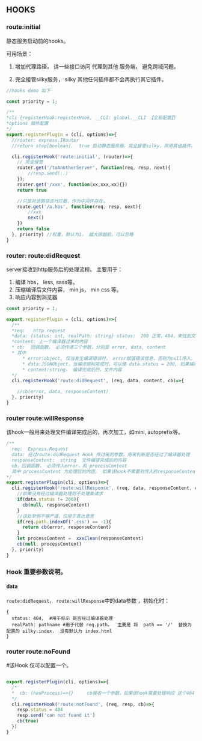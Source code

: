 ## HOOKS

### route:initial

静态服务启动前的hooks。 

可用场景：

1. 增加代理路径， 讲一些接口访问 代理到其他 服务端， 避免跨域问题。

2. 完全接管silky服务， silky 其他任何插件都不会再执行其它插件。

```js
//hooks demo 如下

const priority = 1;

/**
*cli {registerHook:registerHook, __CLI: global.__CLI 【全局配置】}
*options 插件配置
*/
export.registerPlugin = (cli, options)=>{
  //router: express.IRouter
  //return stop[boolean].  true 启动静态服务器，完全接管silky，弃用其他插件。  为false时，作为中间件存在, 默认为false

  cli.registerHook('route:initial', (router)=>{
    // 完全接管
    router.get('/toAnotherServer', function(req, resp, next){
        //resp.send(..)
    });
    router.get('/xxx', function(xx,xxx,xx){})
    return true

    //只是対该路径进行拦截，作为中间件存在。
    route.get('/a.hbs', function(req, resp, next){
        //xxx
        next()
    })
    return false
  }, priority) //权重，默认为1， 越大排越前，可以忽略
}

```


### router: route:didRequest

server接收到http服务后的处理流程。
主要用于： 
1. 编译 hbs， less, sass等。
2. 压缩编译后文件内容， min js， min css 等。
3. 响应内容到浏览器

```js
const priority = 1;

export.registerPlugin = (cli, options)=>{
  /**
  *req:   http request
  *data: {status: int, realPath: string} status:  200 正常，404，未找到文件. 另外该编译器向下一个编译传递的数据可以存在这个里面. 详情见 hook data参数说明。
  *content: 上一个编译器过来的内容
  * cb:  回调函数。 必须传递三个参数，分别是 error, data, content
  * 其中
      * error:object, 仅当发生编译错误时， error赋值错误信息，否则为null传入。
      * data:JSONObject，当编译顺利完成时，可以使 data.status = 200, 如果编译的文件不存在，可以使 data.status = 404， 除此之外可以携带其他信息在其他字段. 
      * content:string， 编译完成后的，文件内容
  */
  cli.registerHook('route:didRequest', (req, data, content, cb)=>{

    //cb(error, data, responseContent)
  }, priority)
}
```

### router  route:willResponse

该hook一般用来处理文件编译完成后的，再次加工，如mini, autoprefix等。

```js
/**
  req:  Express.Request
  data: 经过route:didRequest Hook 传过来的参数，用来判断是否经过了编译器处理
  responseContent:  string  文件编译完成后的内容
  cb，回调函数， 必须传入error，和 processContent
  其中 processContent 为处理后的内容。 如果该hook不需要対传入的responseContent进行处理，那么将responseContent传回即可
*/
export.registerPlugin(cli, options)=>{
  cli.registerHook('route:willResponse', (req, data, responseContent, cb)=>{
    //如果没有经过编译器处理则不处理条请求
    if(data.status != 200){
      cb(null, responseContent)
    }
    //该处举例不够严谨，仅用于表达意思
    if(req.path.indexOf('.css') == -1){
      return cb(error, responseContent)
    }
    let processContent =  xxxClean(responseContent)
    cb(null, processContent)
  }, priority)
}

```

### Hook 重要参数说明。

#### data
`route:didRequest`， `route:willResponse`中的data参数 ，初始化时：

```
{
  status: 404,  #用于标示 是否经过编译器处理
  realPath: pathname #用于代替 req.path。  主要是 将  path == '/'  替换为 配置的 silky.index.  没有默认为 index.html
}
```


### router  route:noFound

#该Hook 仅可以配置一个。

```js

export.registerPlugin(cli, options)=>{
  /*
  *  cb: (hasProcess)=>{}     cb接收一个参数，如果该hook需要处理响应 这个404 那么传人 true， 如果要 交给默认处理器处理,那么传入false
  */
  cli.registerHook('route:notFound', (req, resp, cb)=>{
    resp.status = 404
    resp.send('can not found it')
    cb(true)
  })
}

```